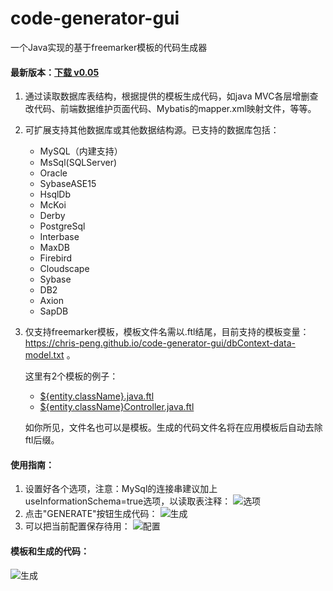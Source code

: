 # code-generator-gui
一个Java实现的基于freemarker模板的代码生成器

#### 最新版本：[下载 v0.05](https://github.com/chris-peng/code-generator-gui/releases/download/0.0.5/code-generator-gui-0.0.5.jar)

1. 通过读取数据库表结构，根据提供的模板生成代码，如java MVC各层增删查改代码、前端数据维护页面代码、Mybatis的mapper.xml映射文件，等等。
2. 可扩展支持其他数据库或其他数据结构源。已支持的数据库包括：
    * MySQL（内建支持）
    * MsSql(SQLServer)
    * Oracle
    * SybaseASE15
    * HsqlDb
    * McKoi
    * Derby
    * PostgreSql
    * Interbase
    * MaxDB
    * Firebird
    * Cloudscape
    * Sybase
    * DB2
    * Axion
    * SapDB
3. 仅支持freemarker模板，模板文件名需以.ftl结尾，目前支持的模板变量：https://chris-peng.github.io/code-generator-gui/dbContext-data-model.txt 。

    这里有2个模板的例子：
    * [${entity.className}.java.ftl](https://github.com/chris-peng/code-generator-gui/blob/master/docs/testTpl/%24%7Bentity.className%7D.java.ftl)
    * [${entity.className}Controller.java.ftl](https://github.com/chris-peng/code-generator-gui/blob/master/docs/testTpl/%24%7Bentity.className%7DController.java.ftl)
    
    如你所见，文件名也可以是模板。生成的代码文件名将在应用模板后自动去除ftl后缀。

#### 使用指南：
1. 设置好各个选项，注意：MySql的连接串建议加上useInformationSchema=true选项，以读取表注释：
![选项](https://chris-peng.github.io/code-generator-gui/imgs/help1.png)
2. 点击"GENERATE"按钮生成代码：
![生成](https://chris-peng.github.io/code-generator-gui/imgs/help2.png)
3. 可以把当前配置保存待用：
![配置](https://chris-peng.github.io/code-generator-gui/imgs/help3.png)


#### 模板和生成的代码：
![生成](https://chris-peng.github.io/code-generator-gui/imgs/tplANDcode.png)
